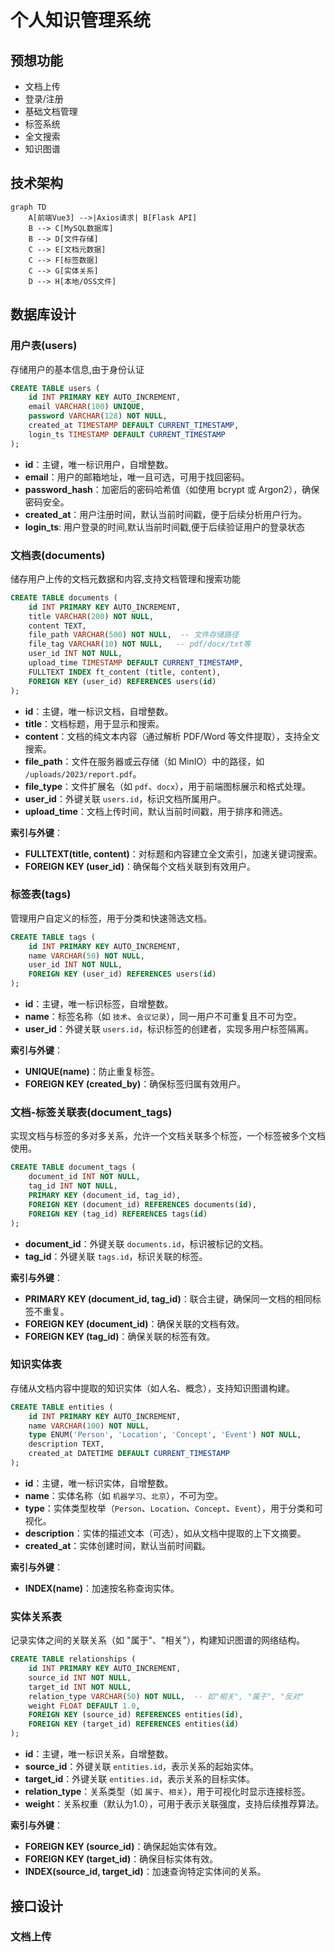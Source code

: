 # 个人知识管理系统

## 预想功能

- 文档上传
- 登录/注册
- 基础文档管理
- 标签系统
- 全文搜索
- 知识图谱

## 技术架构

```mermaid
graph TD
    A[前端Vue3] -->|Axios请求| B[Flask API]
    B --> C[MySQL数据库]
    B --> D[文件存储]
    C --> E[文档元数据]
    C --> F[标签数据]
    C --> G[实体关系]
    D --> H[本地/OSS文件]
```



## 数据库设计

### 用户表(users)

存储用户的基本信息,由于身份认证

```sql
CREATE TABLE users (
    id INT PRIMARY KEY AUTO_INCREMENT,
    email VARCHAR(100) UNIQUE,
    password VARCHAR(128) NOT NULL,
    created_at TIMESTAMP DEFAULT CURRENT_TIMESTAMP,
    login_ts TIMESTAMP DEFAULT CURRENT_TIMESTAMP
);
```

- **id**：主键，唯一标识用户，自增整数。
- **email**：用户的邮箱地址，唯一且可选，可用于找回密码。
- **password_hash**：加密后的密码哈希值（如使用 bcrypt 或 Argon2），确保密码安全。
- **created_at**：用户注册时间，默认当前时间戳，便于后续分析用户行为。
- **login_ts**: 用户登录的时间,默认当前时间戳,便于后续验证用户的登录状态

### 文档表(documents)

储存用户上传的文档元数据和内容,支持文档管理和搜索功能

```sql
CREATE TABLE documents (
    id INT PRIMARY KEY AUTO_INCREMENT,
    title VARCHAR(200) NOT NULL,
    content TEXT,
    file_path VARCHAR(500) NOT NULL,  -- 文件存储路径
    file_tag VARCHAR(10) NOT NULL,   -- pdf/docx/txt等
    user_id INT NOT NULL,
    upload_time TIMESTAMP DEFAULT CURRENT_TIMESTAMP,
    FULLTEXT INDEX ft_content (title, content),
    FOREIGN KEY (user_id) REFERENCES users(id)
);
```

- **id**：主键，唯一标识文档，自增整数。
- **title**：文档标题，用于显示和搜索。
- **content**：文档的纯文本内容（通过解析 PDF/Word 等文件提取），支持全文搜索。
- **file_path**：文件在服务器或云存储（如 MinIO）中的路径，如 `/uploads/2023/report.pdf`。
- **file_type**：文件扩展名（如 `pdf`、`docx`），用于前端图标展示和格式处理。
- **user_id**：外键关联 `users.id`，标识文档所属用户。
- **upload_time**：文档上传时间，默认当前时间戳，用于排序和筛选。

**索引与外键**：

- **FULLTEXT(title, content)**：对标题和内容建立全文索引，加速关键词搜索。
- **FOREIGN KEY (user_id)**：确保每个文档关联到有效用户。

### 标签表(tags)

管理用户自定义的标签，用于分类和快速筛选文档。

```sql
CREATE TABLE tags (
    id INT PRIMARY KEY AUTO_INCREMENT,
    name VARCHAR(50) NOT NULL,
    user_id INT NOT NULL,
    FOREIGN KEY (user_id) REFERENCES users(id)
);
```

- **id**：主键，唯一标识标签，自增整数。
- **name**：标签名称（如 `技术`、`会议记录`），同一用户不可重复且不可为空。
- **user_id**：外键关联 `users.id`，标识标签的创建者，实现多用户标签隔离。

**索引与外键**：

- **UNIQUE(name)**：防止重复标签。
- **FOREIGN KEY (created_by)**：确保标签归属有效用户。

### 文档-标签关联表(**document_tags**)

实现文档与标签的多对多关系，允许一个文档关联多个标签，一个标签被多个文档使用。

```sql
CREATE TABLE document_tags (
    document_id INT NOT NULL,
    tag_id INT NOT NULL,
    PRIMARY KEY (document_id, tag_id),
    FOREIGN KEY (document_id) REFERENCES documents(id),
    FOREIGN KEY (tag_id) REFERENCES tags(id)
);
```

- **document_id**：外键关联 `documents.id`，标识被标记的文档。
- **tag_id**：外键关联 `tags.id`，标识关联的标签。

**索引与外键**：

- **PRIMARY KEY (document_id, tag_id)**：联合主键，确保同一文档的相同标签不重复。
- **FOREIGN KEY (document_id)**：确保关联的文档有效。
- **FOREIGN KEY (tag_id)**：确保关联的标签有效。

### 知识实体表

存储从文档内容中提取的知识实体（如人名、概念），支持知识图谱构建。

```sql
CREATE TABLE entities (
    id INT PRIMARY KEY AUTO_INCREMENT,
    name VARCHAR(100) NOT NULL,
    type ENUM('Person', 'Location', 'Concept', 'Event') NOT NULL,
    description TEXT,
    created_at DATETIME DEFAULT CURRENT_TIMESTAMP
);
```

- **id**：主键，唯一标识实体，自增整数。
- **name**：实体名称（如 `机器学习`、`北京`），不可为空。
- **type**：实体类型枚举（`Person`、`Location`、`Concept`、`Event`），用于分类和可视化。
- **description**：实体的描述文本（可选），如从文档中提取的上下文摘要。
- **created_at**：实体创建时间，默认当前时间戳。

**索引与外键**：

- **INDEX(name)**：加速按名称查询实体。

### 实体关系表

记录实体之间的关联关系（如 "属于"、"相关"），构建知识图谱的网络结构。

```sql
CREATE TABLE relationships (
    id INT PRIMARY KEY AUTO_INCREMENT,
    source_id INT NOT NULL,
    target_id INT NOT NULL,
    relation_type VARCHAR(50) NOT NULL,  -- 如"相关", "属于", "反对"
    weight FLOAT DEFAULT 1.0,
    FOREIGN KEY (source_id) REFERENCES entities(id),
    FOREIGN KEY (target_id) REFERENCES entities(id)
);
```

- **id**：主键，唯一标识关系，自增整数。
- **source_id**：外键关联 `entities.id`，表示关系的起始实体。
- **target_id**：外键关联 `entities.id`，表示关系的目标实体。
- **relation_type**：关系类型（如 `属于`、`相关`），用于可视化时显示连接标签。
- **weight**：关系权重（默认为1.0），可用于表示关联强度，支持后续推荐算法。

**索引与外键**：

- **FOREIGN KEY (source_id)**：确保起始实体有效。
- **FOREIGN KEY (target_id)**：确保目标实体有效。
- **INDEX(source_id, target_id)**：加速查询特定实体间的关系。

## 接口设计

### 文档上传

